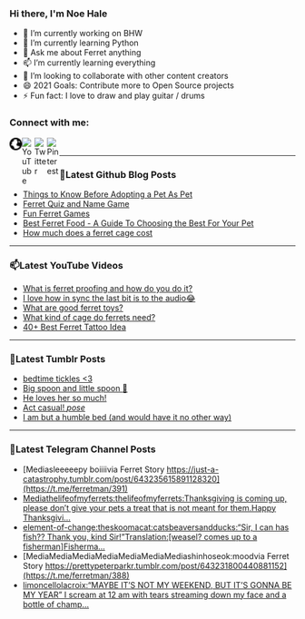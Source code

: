 ### Hi there, I'm Noe Hale

- 🔭 I’m currently working on BHW
- 🌱 I’m currently learning Python
- 💬 Ask me about Ferret anything
- 📫 I’m currently learning everything
- 🔭 I’m looking to collaborate with other content creators
- 😄 2021 Goals: Contribute more to Open Source projects
- ⚡ Fun fact: I love to draw and play guitar / drums

### Connect with me:

[<img align="left" alt="ferretvoice.com" width="22px" src="https://raw.githubusercontent.com/iconic/open-iconic/master/svg/globe.svg" />](https://ferretvoice.com)
[<img align="left" alt="YouTube" width="22px" src="https://cdn.jsdelivr.net/npm/simple-icons@v3/icons/youtube.svg" />](https://www.youtube.com/channel/UCk665XTfaMLVwFVWUmgnDiw)
[<img align="left" alt="Twitter" width="22px" src="https://cdn.jsdelivr.net/npm/simple-icons@v3/icons/twitter.svg" />](https://twitter.com/voiceferret)
[<img align="left" alt="Pinterest" width="22px" src="https://cdn.jsdelivr.net/npm/simple-icons@v3/icons/pinterest.svg" />](https://www.pinterest.com/voiceferret/)

<br />

---
### 🔭Latest Github Blog Posts
<!-- GITHUB:START -->
- [Things to Know Before Adopting a Pet As Pet](http://noehale.github.io/things-to-know-before-adopting-a-pet-as-pet/)
- [Ferret Quiz and Name Game](http://noehale.github.io/ferret-quiz/)
- [Fun Ferret Games](http://noehale.github.io/fun-ferret-games/)
- [Best Ferret Food - A Guide To Choosing the Best For Your Pet](http://noehale.github.io/best-ferret-food/)
- [How much does a ferret cage cost](http://noehale.github.io/how-much-does-a-ferret-cage-cost/)
<!-- GITHUB:END -->
---
### 📫Latest YouTube Videos

<!-- YOUTUBE:START -->
- [What is ferret proofing and how do you do it?](https://www.youtube.com/watch?v=81Syh_DJBQQ)
- [I love how in sync the last bit is to the audio😂](https://www.youtube.com/watch?v=WHBeGHwSlGY)
- [What are good ferret toys?](https://www.youtube.com/watch?v=tPxRilBzc0s)
- [What kind of cage do ferrets need?](https://www.youtube.com/watch?v=xzz6hC3sR5A)
- [40+ Best Ferret Tattoo Idea](https://www.youtube.com/watch?v=KIKqduR6Xcs)
<!-- YOUTUBE:END -->

---
### 📝Latest Tumblr Posts

<!-- TUMBLR:START -->
- [bedtime tickles <3](https://come-forth-into-the-light.tumblr.com/post/643295998427512832)
- [Big spoon and little spoon 🤗](https://come-forth-into-the-light.tumblr.com/post/643273348223303680)
- [He loves her so much!](https://come-forth-into-the-light.tumblr.com/post/643228044413288448)
- [Act casual! *pose*](https://come-forth-into-the-light.tumblr.com/post/643205445671157761)
- [I am but a humble bed (and would have it no other way)](https://come-forth-into-the-light.tumblr.com/post/643182727733051392)
<!-- TUMBLR:END -->
---
### 📝Latest Telegram Channel Posts

<!-- TELEGRAM:START -->
- [Mediasleeeeepy boiiiivia Ferret Story https://just-a-catastrophy.tumblr.com/post/643235615891128320](https://t.me/ferretman/391)
- [Mediathelifeofmyferrets:thelifeofmyferrets:Thanksgiving is coming up, please don’t give your pets a treat that is not meant for them.Happy Thanksgivi...](https://t.me/ferretman/390)
- [element-of-change:theskoomacat:catsbeaversandducks:“Sir, I can has fish?? Thank you, kind Sir!”Translation:[weasel? comes up to a fisherman]Fisherma...](https://t.me/ferretman/389)
- [MediaMediaMediaMediaMediaMediaMediashinhoseok:moodvia Ferret Story https://prettypeterparkr.tumblr.com/post/643231800440881152](https://t.me/ferretman/388)
- [limoncellolacroix:“MAYBE IT’S NOT MY WEEKEND, BUT IT’S GONNA BE MY YEAR” I scream at 12 am with tears streaming down my face and a bottle of champ...](https://t.me/ferretman/387)
<!-- TELEGRAM:END -->

